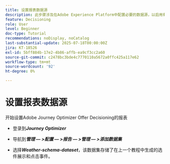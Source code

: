 ```yaml
---
title: 设置报表数据源
description: 此步骤涉及在Adobe Experience Platform中配置必要的数据源，以启用有关选件展示和单击交互的报表。 用于捕获这些事件的数据集必须基于包含Web详细信息字段组的架构，以支持报表功能。
feature: Decisioning
role: User
level: Beginner
doc-type: Tutorial
recommendations: noDisplay, noCatalog
last-substantial-update: 2025-07-18T00:00:00Z
jira: KT-18526
exl-id: 5bff884b-17e2-4b86-affb-ea9cf3cc2a60
source-git-commit: c2478bc3bde4c7770110a5672a0ffc425a117e62
workflow-type: tm+mt
source-wordcount: '92'
ht-degree: 0%

---
```


# 设置报表数据源

开始设置Adobe Journey Optimizer Offer Decisioning的报表

- 登录到&#x200B;_&#x200B;**Journey Optimizer**&#x200B;_

- 导航到&#x200B;_&#x200B;**管理 — >配置 — >报告 — >管理 — >添加数据集**&#x200B;_
- 选择&#x200B;_&#x200B;**Weather-schema-dataset**&#x200B;_，该数据集存储了在上一个教程中生成的选件展示和点击事件。
